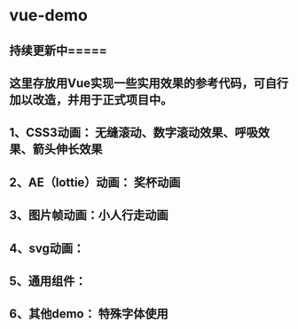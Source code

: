 # vue-demo
## 持续更新中=====
## 这里存放用Vue实现一些实用效果的参考代码，可自行加以改造，并用于正式项目中。
## 1、CSS3动画： 无缝滚动、数字滚动效果、呼吸效果、箭头伸长效果
## 2、AE（lottie）动画： 奖杯动画
## 3、图片帧动画：小人行走动画
## 4、svg动画：
## 5、通用组件：
## 6、其他demo： 特殊字体使用
